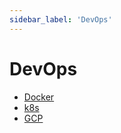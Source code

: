 ```yaml
---
sidebar_label: 'DevOps'
---
```


# DevOps

- [Docker](https://apriil15.notion.site/Docker-63bae6f5a65e4761a76695a269f845fa)
- [k8s](https://apriil15.notion.site/Kubernetes-k8s-20042c66aab245428d8fa689f696be3a)
- [GCP](https://apriil15.notion.site/GCP-Google-Cloud-Platform-9a28f73f94a44c4598c975ca948a284d)
